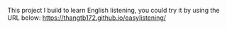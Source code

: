 This project I build to learn English listening, you could try it by using the URL below:
https://thangtb172.github.io/easylistening/
